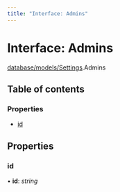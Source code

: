 ```yaml
---
title: "Interface: Admins"
---
```


# Interface: Admins

[database/models/Settings](../modules/database_models_settings.md).Admins

## Table of contents

### Properties

- [id](database_models_settings.admins.md#id)

## Properties

### id

• **id**: *string*
